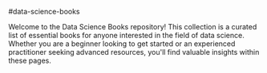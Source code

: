 #data-science-books

Welcome to the Data Science Books repository! This collection is a curated list of essential books for anyone interested in the field of data science. Whether you are a beginner looking to get started or an experienced practitioner seeking advanced resources, you'll find valuable insights within these pages.
